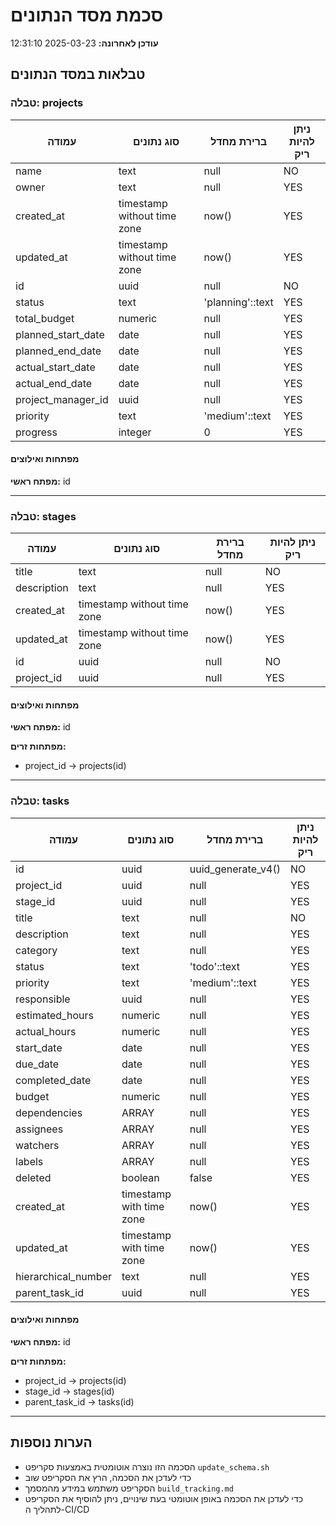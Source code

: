# סכמת מסד הנתונים

**עודכן לאחרונה:** 2025-03-23 12:31:10

## טבלאות במסד הנתונים

### טבלה: projects

| עמודה | סוג נתונים | ברירת מחדל | ניתן להיות ריק |
|-------|------------|-------------|-----------------|
| name | text | null | NO |
| owner | text | null | YES |
| created_at | timestamp without time zone | now() | YES |
| updated_at | timestamp without time zone | now() | YES |
| id | uuid | null | NO |
| status | text | 'planning'::text | YES |
| total_budget | numeric | null | YES |
| planned_start_date | date | null | YES |
| planned_end_date | date | null | YES |
| actual_start_date | date | null | YES |
| actual_end_date | date | null | YES |
| project_manager_id | uuid | null | YES |
| priority | text | 'medium'::text | YES |
| progress | integer | 0 | YES |

#### מפתחות ואילוצים

**מפתח ראשי:** id

---

### טבלה: stages

| עמודה | סוג נתונים | ברירת מחדל | ניתן להיות ריק |
|-------|------------|-------------|-----------------|
| title | text | null | NO |
| description | text | null | YES |
| created_at | timestamp without time zone | now() | YES |
| updated_at | timestamp without time zone | now() | YES |
| id | uuid | null | NO |
| project_id | uuid | null | YES |

#### מפתחות ואילוצים

**מפתח ראשי:** id

**מפתחות זרים:**
- project_id -> projects(id)

---

### טבלה: tasks

| עמודה | סוג נתונים | ברירת מחדל | ניתן להיות ריק |
|-------|------------|-------------|-----------------|
| id | uuid | uuid_generate_v4() | NO |
| project_id | uuid | null | YES |
| stage_id | uuid | null | YES |
| title | text | null | NO |
| description | text | null | YES |
| category | text | null | YES |
| status | text | 'todo'::text | YES |
| priority | text | 'medium'::text | YES |
| responsible | uuid | null | YES |
| estimated_hours | numeric | null | YES |
| actual_hours | numeric | null | YES |
| start_date | date | null | YES |
| due_date | date | null | YES |
| completed_date | date | null | YES |
| budget | numeric | null | YES |
| dependencies | ARRAY | null | YES |
| assignees | ARRAY | null | YES |
| watchers | ARRAY | null | YES |
| labels | ARRAY | null | YES |
| deleted | boolean | false | YES |
| created_at | timestamp with time zone | now() | YES |
| updated_at | timestamp with time zone | now() | YES |
| hierarchical_number | text | null | YES |
| parent_task_id | uuid | null | YES |

#### מפתחות ואילוצים

**מפתח ראשי:** id

**מפתחות זרים:**
- project_id -> projects(id)
- stage_id -> stages(id)
- parent_task_id -> tasks(id)

---

## הערות נוספות

- הסכמה הזו נוצרה אוטומטית באמצעות סקריפט `update_schema.sh`
- כדי לעדכן את הסכמה, הרץ את הסקריפט שוב
- הסקריפט משתמש במידע מהמסמך `build_tracking.md`
- כדי לעדכן את הסכמה באופן אוטומטי בעת שינויים, ניתן להוסיף את הסקריפט לתהליך ה-CI/CD
